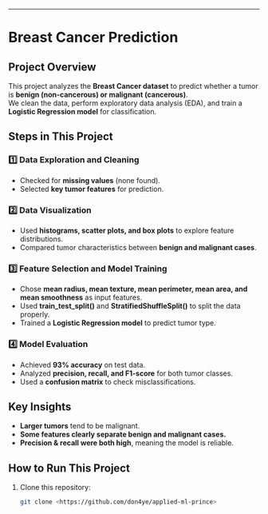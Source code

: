 ---

# Breast Cancer Prediction  

## Project Overview  
This project analyzes the **Breast Cancer dataset** to predict whether a tumor is **benign (non-cancerous) or malignant (cancerous)**.  
We clean the data, perform exploratory data analysis (EDA), and train a **Logistic Regression model** for classification.  

## Steps in This Project  

### **1️⃣ Data Exploration and Cleaning**  
- Checked for **missing values** (none found).  
- Selected **key tumor features** for prediction.  

### **2️⃣ Data Visualization**  
- Used **histograms, scatter plots, and box plots** to explore feature distributions.  
- Compared tumor characteristics between **benign and malignant cases**.  

### **3️⃣ Feature Selection and Model Training**  
- Chose **mean radius, mean texture, mean perimeter, mean area, and mean smoothness** as input features.  
- Used **train_test_split()** and **StratifiedShuffleSplit()** to split the data properly.  
- Trained a **Logistic Regression model** to predict tumor type.  

### **4️⃣ Model Evaluation**  
- Achieved **93% accuracy** on test data.  
- Analyzed **precision, recall, and F1-score** for both tumor classes.  
- Used a **confusion matrix** to check misclassifications.  

## Key Insights  
- **Larger tumors** tend to be malignant.  
- **Some features clearly separate benign and malignant cases.**  
- **Precision & recall were both high**, meaning the model is reliable.  

## How to Run This Project  
1. Clone this repository:  
   ```bash
   git clone <https://github.com/don4ye/applied-ml-prince>
   
  
